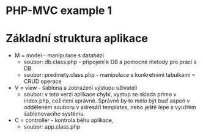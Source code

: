 PHP-MVC example 1
===============


# Základní struktura aplikace

* M = model - manipulace s databází
  - soubor: db.class.php - připojení k DB a pomocné metody pro práci s DB
  - soubor: predmety.class.php - manipulace s konkretnimi tabulkami = CRUD operace
* V = view - šablona a zobrazení výstupu uživateli
  - soubor: v teto verzi aplikace chybi, vystup se sklada primo v index.php, což není správně. Správně by to mělo být buď aspoň v odděleném souboru
	v adresáři templates, nebo ještě lépe s využitím šablonovacího systému.
* C = controller - kontrola běhu aplikace, 
  - soubor: app.class.php